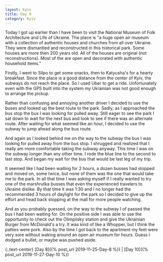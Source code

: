 ```yaml
---
layout: kyiv
title: Day 9
category: Kyiv
---
```


Today I got up earlier than I have been to visit the National Museum of Folk Architecture and Life of Ukraine. The place is "a huge open air museum with a collection of authentic houses and churches from all over Ukraine. They were dismantled and reconstructed in this historical park. Some houses are more then 200 years old. All of the houses are original (not reconstructions). Most of the are open and decorated with authentic household items."

Firstly, I went to Silpo to get some snacks, then to Katyusha's for a hearty breakfast. Since the place is a good distance from the center of Kyiv, the subways do not reach the place. So I used Uber to get a ride. Unfortunately even with the GPS built into the system my Ukrainian was not good enough to arrange the pickup.

Rather than confusing and annoying another driver I decided to use the buses and looked up the best route to the park. Sadly, as I approached the bus stop the bus I was looking for pulled away. Still eager to see the park I sat down to wait for the next bus and look to see if there was an alternate route. After waiting for what seemed like an hour, I decided to use the subway to jump ahead along the bus route.

And again as I looked behind me on the way to the subway the bus I was looking for pulled away from the bus stop. I shrugged and realized that I really am more comfortable taking the subway anyway. This time I was on the subway longer than any other time. I rode the blue line to the second to last stop. And began my wait for the bus that would be last leg of my trip.

It seemed like I had been waiting for 2 hours, a dozen busses had stopped and moved on, some twice, but none of them was the one that would take me to the park. In all that time I was asking myself if I really wanted to try one of the marshrutka busses that even the experienced travelers to Ukraine dislike. By that time it was 1:30 and I no longer had the recommended 3 hours of daylight for the park so I decided to give up the effort and head back stopping at the mall for more people watching.

And as you probably guessed, on the way to the subway I of passed the bus I had been waiting for. On the positive side I was able to use the opportunity to check out the Olimpiisky station and give the Ukrainian Burger from McDonald's a try. It was kind of like a Whopper, but I think the patties were pork. Also by the time I got back to the apartment my feet were very sore without waking around an open air museum for hours. Guess I dodged a bullet, or maybe was pushed aside.

{:.text-center}
[Day 8]({% post_url 2019-11-25-Day-8 %}) &#124;
[Day 10]({% post_url 2019-11-27-Day-10 %})